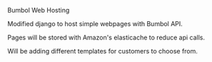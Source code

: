 Bumbol Web Hosting

Modified django to host simple webpages with Bumbol API.

Pages will be stored with Amazon's elasticache to reduce api calls.

Will be adding different templates for customers to choose from.